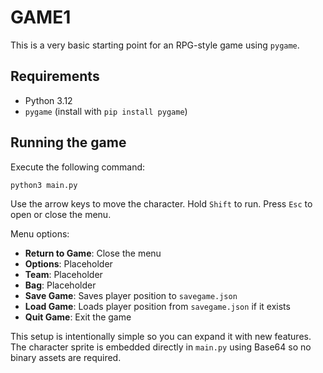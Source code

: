 # GAME1

This is a very basic starting point for an RPG-style game using `pygame`.

## Requirements
- Python 3.12
- `pygame` (install with `pip install pygame`)

## Running the game
Execute the following command:

```bash
python3 main.py
```

Use the arrow keys to move the character. Hold `Shift` to run. Press `Esc` to open or close the menu.

Menu options:
- **Return to Game**: Close the menu
- **Options**: Placeholder
- **Team**: Placeholder
- **Bag**: Placeholder
- **Save Game**: Saves player position to `savegame.json`
- **Load Game**: Loads player position from `savegame.json` if it exists
- **Quit Game**: Exit the game

This setup is intentionally simple so you can expand it with new features.
The character sprite is embedded directly in `main.py` using Base64 so no
binary assets are required.
